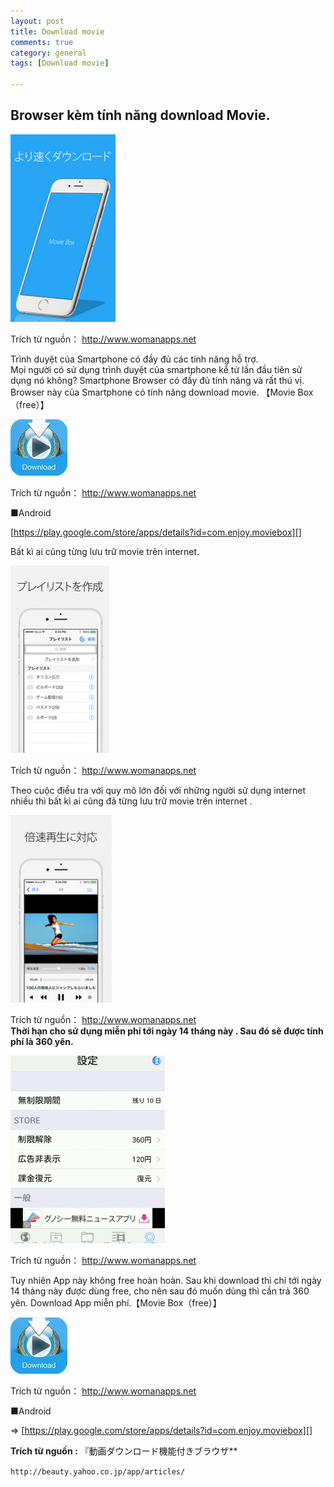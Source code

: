 ```yaml
---
layout: post  
title: Download movie  
comments: true  
category: general  
tags: [Download movie]

---
```



## Browser kèm tính năng download Movie.


![image](/res/downloadmovie/1.png)
 
Trích từ nguồn： 
http://www.womanapps.net

Trình duyệt của Smartphone có đầy đủ các tính năng hỗ trợ.  
Mọi người có sử dụng trình duyệt của smartphone kể từ lần đầu tiên sử dụng nó không? Smartphone Browser có đầy đủ tính năng và rất thú vị. Browser này của Smartphone có tính năng download movie.   【Movie Box（free）】


![image](/res/downloadmovie/2.jpeg)

Trích từ nguồn： 
http://www.womanapps.net

■Android

[https://play.google.com/store/apps/details?id=com.enjoy.moviebox][]

 [https://play.google.com/store/apps/details?id=com.enjoy.moviebox]: https://play.google.com/store/apps/details?id=com.enjoy.moviebox

Bất kì ai cũng từng lưu trữ movie trên internet.

![image](/res/downloadmovie/3.png)

Trích từ nguồn： 
http://www.womanapps.net

Theo cuộc điều tra với quy mô lớn đối với những người sử dụng internet nhiều thì bất kì ai cũng đã từng lưu trữ movie trên internet .

![image](/res/downloadmovie/4.png)

Trích từ nguồn： 
http://www.womanapps.net  
**Thời hạn cho sử dụng miễn phí tới ngày 14 tháng này . Sau đó sẽ được tính phí là 360 yên.**

![image](/res/downloadmovie/5.png)

Trích từ nguồn： 
http://www.womanapps.net  

Tuy nhiên App này không free hoàn hoàn. Sau khi download thì chỉ tới ngày 14 tháng này được dùng free, cho nên sau đó muốn dùng thì cần trả 360 yên. Download App miễn phí.【Movie Box（free）】

![image](/res/downloadmovie/6.jpeg)

Trích từ nguồn： 
http://www.womanapps.net


■Android


=> [https://play.google.com/store/apps/details?id=com.enjoy.moviebox][]

 [https://play.google.com/store/apps/details?id=com.enjoy.moviebox]: https://play.google.com/store/apps/details?id=com.enjoy.moviebox

 
**Trích từ nguồn :** 
『動画ダウンロード機能付きブラウザ**

`http://beauty.yahoo.co.jp/app/articles/ `

